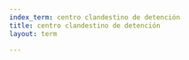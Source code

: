 ```yaml
---
index_term: centro clandestino de detención
title: centro clandestino de detención
layout: term

---
```

